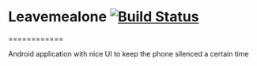 # Leavemealone [![Build Status](https://travis-ci.org/qgadrian/Leavemealone.svg?branch=master)](https://travis-ci.org/qgadrian/Leavemealone)

============

Android application with nice UI to keep the phone silenced a certain time
